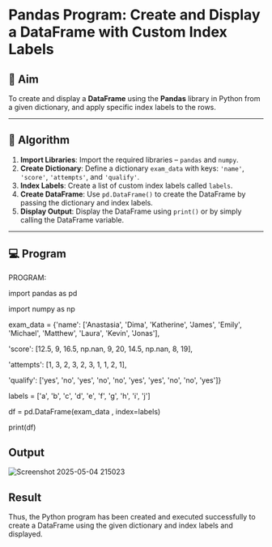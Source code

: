 # Pandas Program: Create and Display a DataFrame with Custom Index Labels

## 🎯 Aim

To create and display a **DataFrame** using the **Pandas** library in Python from a given dictionary, and apply specific index labels to the rows.

---

## 🧠 Algorithm

1. **Import Libraries**: Import the required libraries – `pandas` and `numpy`.
2. **Create Dictionary**: Define a dictionary `exam_data` with keys: `'name'`, `'score'`, `'attempts'`, and `'qualify'`.
3. **Index Labels**: Create a list of custom index labels called `labels`.
4. **Create DataFrame**: Use `pd.DataFrame()` to create the DataFrame by passing the dictionary and index labels.
5. **Display Output**: Display the DataFrame using `print()` or by simply calling the DataFrame variable.

---

## 💻 Program
PROGRAM: 

import pandas as pd 

import numpy as np 

exam_data  = {'name': ['Anastasia', 'Dima', 'Katherine', 'James', 'Emily', 'Michael', 'Matthew', 'Laura', 
'Kevin', 'Jonas'], 

'score': [12.5, 9, 16.5, np.nan, 9, 20, 14.5, np.nan, 8, 19], 

'attempts': [1, 3, 2, 3, 2, 3, 1, 1, 2, 1], 

'qualify': ['yes', 'no', 'yes', 'no', 'no', 'yes', 'yes', 'no', 'no', 'yes']} 

labels = ['a', 'b', 'c', 'd', 'e', 'f', 'g', 'h', 'i', 'j'] 

df = pd.DataFrame(exam_data , index=labels) 

print(df)

## Output
![Screenshot 2025-05-04 215023](https://github.com/user-attachments/assets/b3868acf-0292-43c4-9096-1d948bf7a910)

## Result
Thus, the Python program has been created and executed successfully to create a DataFrame using 
the given dictionary and index labels and displayed.
